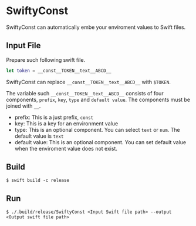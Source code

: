 # SwiftyConst

SwiftyConst can automatically embe your enviroment values to Swift files.  

## Input File
Prepare such following swift file.
```swift
let token = __const__TOKEN__text__ABCD__
```
SwiftyConst can replace `__const__TOKEN__text__ABCD__` with `$TOKEN`.  

The variable such `__const__TOKEN__text__ABCD__` consists of four components, `prefix`, `key`, `type` and `default value`.
The components must be joined with `__`.
- prefix: This is a just prefix, `const`
- key: This is a key for an environment value
- type: This is an optional component. You can select `text` or `num`.  The default value is `text`
- default value: This is an optional component. You can set default value when the enviroment value does not exist.


## Build
```
$ swift build -c release
```

## Run
```
$ ./.build/release/SwiftyConst <Input Swift file path> --output <Output swift file path>
```



